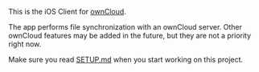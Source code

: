 This is the iOS Client for [ownCloud][0].

The app performs file synchronization with an ownCloud server. Other ownCloud features may be added in the future, but they are not a priority right now.

Make sure you read [SETUP.md][1] when you start working on this project.

[0]: https://github.com/owncloud/core
[1]: https://github.com/owncloud/ios-issues/SETUP.md

